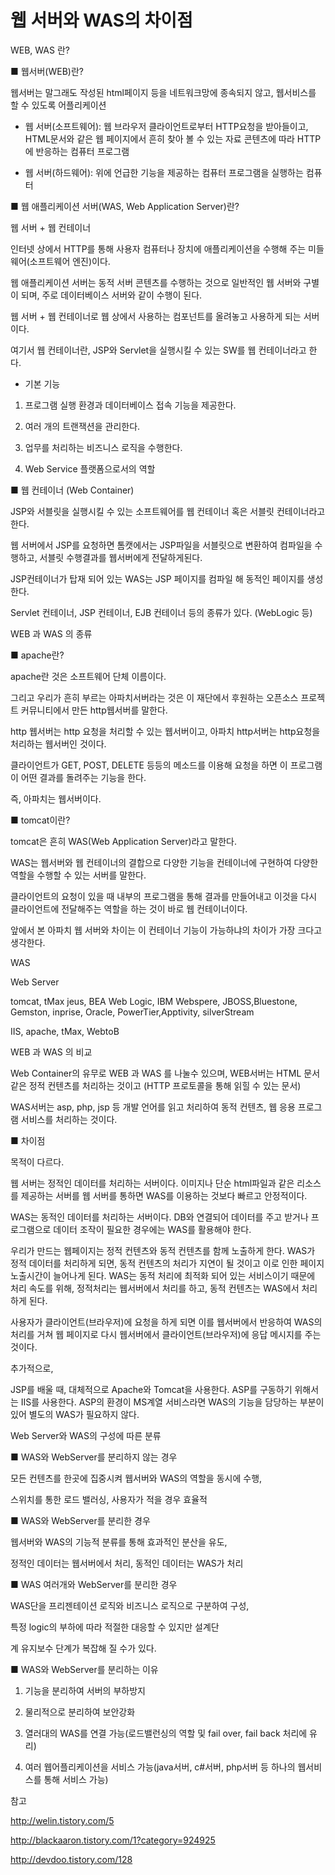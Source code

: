# 웹 서버와 WAS의 차이점

 WEB, WAS 란? 



■ 웹서버(WEB)란?



웹서버는 말그래도 작성된 html페이지 등을 네트워크망에 종속되지 않고, 웹서비스를 할 수 있도록 어플리케이션



- 웹 서버(소프트웨어): 웹 브라우저 클라이언트로부터 HTTP요청을 받아들이고, HTML문서와 같은 웹 페이지에서 흔히 찾아 볼 수 있는 자료 콘텐츠에 따라 HTTP에 반응하는 컴퓨터 프로그램

- 웹 서버(하드웨어): 위에 언급한 기능을 제공하는 컴퓨터 프로그램을 실행하는 컴퓨터



■ 웹 애플리케이션 서버(WAS, Web Application Server)란?



웹 서버 + 웹 컨테이너



인터넷 상에서 HTTP를 통해 사용자 컴퓨터나 장치에 애플리케이션을 수행해 주는 미들웨어(소프트웨어 엔진)이다. 

웹 애플리케이션 서버는 동적 서버 콘텐츠를 수행하는 것으로 일반적인 웹 서버와 구별이 되며, 주로 데이터베이스 서버와 같이 수행이 된다.

웹 서버 + 웹 컨테이너로 웹 상에서 사용하는 컴포넌트를 올려놓고 사용하게 되는 서버이다.

여기서 웹 컨테이너란, JSP와 Servlet을 실행시킬 수 있는 SW를 웹 컨테이너라고 한다.



- 기본 기능

1) 프로그램 실행 환경과 데이터베이스 접속 기능을 제공한다.

2) 여러 개의 트랜잭션을 관리한다.

3) 업무를 처리하는 비즈니스 로직을 수행한다.

4) Web Service 플랫폼으로서의 역할







■ 웹 컨테이너 (Web Container)



JSP와 서블릿을 실행시킬 수 있는 소프트웨어를 웹 컨테이너 혹은 서블릿 컨테이너라고 한다.

웹 서버에서 JSP를 요청하면 톰캣에서는 JSP파일을 서블릿으로 변환하여 컴파일을 수행하고, 서블릿 수행결과를 웹서버에게 전달하게된다.

JSP컨테이너가 탑재 되어 있는 WAS는 JSP 페이지를 컴파일 해 동적인 페이지를 생성한다.

Servlet 컨테이너, JSP 컨테이너, EJB 컨테이너 등의 종류가 있다. (WebLogic 등)


 WEB 과 WAS 의 종류 



■ apache란?



apache란 것은 소프트웨어 단체 이름이다. 

그리고 우리가 흔히 부르는 아파치서버라는 것은 이 재단에서 후원하는 오픈소스 프로젝트 커뮤니티에서 만든 http웹서버를 말한다. 

http 웹서버는 http 요청을 처리할 수 있는 웹서버이고, 아파치 http서버는 http요청을 처리하는 웹서버인 것이다. 

클라이언트가 GET, POST, DELETE 등등의 메소드를 이용해 요청을 하면 이 프로그램이 어떤 결과를 돌려주는 기능을 한다.

즉, 아파치는 웹서버이다.



■ tomcat이란?



tomcat은 흔히 WAS(Web Application Server)라고 말한다.

WAS는 웹서버와 웹 컨테이너의 결합으로 다양한 기능을 컨테이너에 구현하여 다양한 역할을 수행할 수 있는 서버를 말한다.

클라이언트의 요청이 있을 때 내부의 프로그램을 통해 결과를 만들어내고 이것을 다시 클라이언트에 전달해주는 역할을 하는 것이 바로 웹 컨테이너이다.

앞에서 본 아파치 웹 서버와 차이는 이 컨테이너 기능이 가능하냐의 차이가 가장 크다고 생각한다.



 WAS

Web Server 

 tomcat, tMax jeus, BEA Web Logic, IBM Webspere, JBOSS,Bluestone, Gemston, inprise, Oracle, PowerTier,Apptivity, silverStream

 IIS, apache, tMax, WebtoB



 WEB 과 WAS 의 비교 


Web Container의 유무로 WEB 과 WAS 를 나눌수 있으며, 
WEB서버는 HTML 문서같은 정적 컨텐츠를 처리하는 것이고 (HTTP 프로토콜을 통해 읽힐 수 있는 문서)

WAS서버는 asp, php, jsp 등 개발 언어를 읽고 처리하여 동적 컨텐츠, 웹 응용 프로그램 서비스를 처리하는 것이다. 



■ 차이점



목적이 다르다.

웹 서버는 정적인 데이터를 처리하는 서버이다. 이미지나 단순 html파일과 같은 리소스를 제공하는 서버를 웹 서버를 통하면 WAS를 이용하는 것보다 빠르고 안정적이다. 

WAS는 동적인 데이터를 처리하는 서버이다. DB와 연결되어 데이터를 주고 받거나 프로그램으로 데이터 조작이 필요한 경우에는 WAS를 활용해야 한다.

우리가 만드는 웹페이지는 정적 컨텐츠와 동적 컨텐츠를 함께 노출하게 한다. WAS가 정적 데이터를 처리하게 되면, 동적 컨텐츠의 처리가 지연이 될 것이고 이로 인한 페이지 노출시간이 늘어나게 된다. WAS는 동적 처리에 최적화 되어 있는 서비스이기 때문에 처리 속도를 위해, 정적처리는 웹서버에서 처리를 하고, 동적 컨텐츠는 WAS에서 처리하게 된다. 



사용자가 클라이언트(브라우저)에 요청을 하게 되면 이를 웹서버에서 반응하여 WAS의 처리를 거쳐 웹 페이지로 다시 웹서버에서 클라이언트(브라우저)에 응답 메시지를 주는 것이다.



추가적으로, 

JSP를 배울 때, 대체적으로 Apache와 Tomcat을 사용한다. ASP를 구동하기 위해서는 IIS를 사용한다. ASP의 환경이 MS계열 서비스라면 WAS의 기능을 담당하는 부분이 있어 별도의 WAS가 필요하지 않다.



 Web Server와 WAS의 구성에 따른 분류 

 

■ WAS와 WebServer를 분리하지 않는 경우  

모든 컨텐츠를 한곳에 집중시켜 웹서버와 WAS의 역할을 동시에 수행, 

스위치를 통한 로드 밸러싱, 사용자가 적을 경우 효율적

  

■ WAS와 WebServer를 분리한 경우 

웹서버와 WAS의 기능적 분류를 통해 효과적인 분산을 유도,

정적인 데이터는 웹서버에서 처리, 동적인 데이터는 WAS가 처리

 

■ WAS 여러개와 WebServer를 분리한 경우

WAS단을 프리젠테이션 로직와 비즈니스 로직으로 구분하여 구성, 

특정 logic의 부하에 따라 적절한 대응할 수 있지만 설계단

계 유지보수 단계가 복잡해 질 수가 있다. 



■ WAS와 WebServer를 분리하는 이유

1) 기능을 분리하여 서버의 부하방지

2) 물리적으로 분리하여 보안강화

3) 열러대의 WAS를 연결 가능(로드밸런싱의 역할 및 fail over, fail back 처리에 유리)

4) 여러 웹어플리케이션을 서비스 가능(java서버, c#서버, php서버 등 하나의 웹서비스를 통해 서비스 가능)



 참고 



http://welin.tistory.com/5

http://blackaaron.tistory.com/1?category=924925

http://devdoo.tistory.com/128